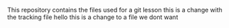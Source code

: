 This repository contains the files used for a git lesson
this is a change with the tracking file
hello
this is a change to a file we dont want 
